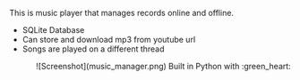 This is music player that manages records online and offline.
<ul>
<li>SQLite Database</li>
<li>Can store and download mp3 from youtube url</li> 
<li>Songs are played on a different thread</li>
<ul/>
![Screenshot](music_manager.png)
Built in Python with :green_heart: 
